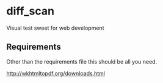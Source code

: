 diff_scan
=========

Visual test sweet for web development

Requirements
--------

Other than the requirements file this should be all you need.

http://wkhtmltopdf.org/downloads.html
